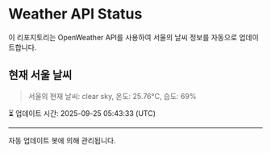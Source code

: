 
# Weather API Status

이 리포지토리는 OpenWeather API를 사용하여 서울의 날씨 정보를 자동으로 업데이트합니다.

## 현재 서울 날씨
> 서울의 현재 날씨: clear sky, 온도: 25.76°C, 습도: 69%

⏳ 업데이트 시간: 2025-09-25 05:43:33 (UTC)

---
자동 업데이트 봇에 의해 관리됩니다.
